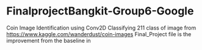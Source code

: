 # FinalprojectBangkit-Group6-Google
Coin Image Identification using Conv2D
Classifying 211 class of image from https://www.kaggle.com/wanderdust/coin-images
Final_Project file is the improvement from the baseline in
